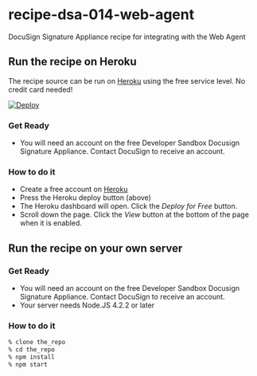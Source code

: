 # recipe-dsa-014-web-agent
DocuSign Signature Appliance recipe for integrating with the Web Agent

## Run the recipe on Heroku
The recipe source can be run on [Heroku](https://www.heroku.com/) using the free service level. No credit card needed!

[![Deploy](https://www.herokucdn.com/deploy/button.svg)](https://heroku.com/deploy)

### Get Ready
* You will need an account on the free Developer Sandbox Docusign Signature Appliance. Contact DocuSign to receive an account. 

### How to do it
* Create a free account on [Heroku](https://www.heroku.com/)
* Press the Heroku deploy button (above)
* The Heroku dashboard will open. Click the *Deploy for Free* button.
* Scroll down the page. Click the *View* button at the bottom of the page when it is enabled.

## Run the recipe on your own server

### Get Ready
* You will need an account on the free Developer Sandbox Docusign Signature Appliance. Contact DocuSign to receive an account. 
* Your server needs Node.JS 4.2.2 or later

### How to do it
```sh
% clone the_repo
% cd the_repo
% npm install
% npm start
```
